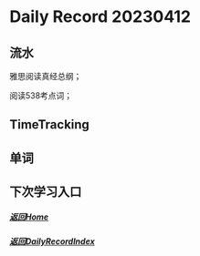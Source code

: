 
Daily Record 20230412
=====================

## 流水

雅思阅读真经总纲；

阅读538考点词；

## TimeTracking



## 单词



## 下次学习入口



##### [返回Home](../../../README.md)



##### [返回DailyRecordIndex](../index.md)


